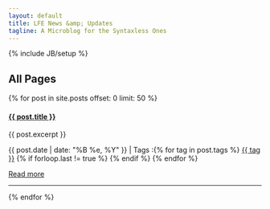 ```yaml
---
layout: default
title: LFE News &amp; Updates
tagline: A Microblog for the Syntaxless Ones
---
```

{% include JB/setup %}

<h2>All Pages</h2>

{% for post in site.posts offset: 0 limit: 50 %}
<div class="row">
  <div class="span7">
    <div class="row">
      <div class="span5">
		    <h4>
          <strong><a href="{{ post.url }}">{{ post.title }}</a></strong>
        </h4>
        <p>
          {{ post.excerpt }}
        </p>
		    <p>
          <i class="icon-calendar"></i> {{ post.date | date: "%B %e, %Y" }}
          </a>
		  | <i class="icon-tags"></i> Tags :{% for tag in post.tags %} <a href="/tags/{{ tag }}" rel="tooltip" title="View posts tagged with &quot;{{ tag }}&quot;"><span class="label label-info">{{ tag }}</span></a>  {% if forloop.last != true %} {% endif %} {% endfor %}
        </p>
        <p><a href="{{ post.url }}">Read more</a></p>
      </div>
    </div>
	<hr>
  </div>
</div>
{% endfor %}

